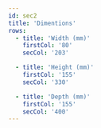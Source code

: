 ```yaml
---
id: sec2
title: 'Dimentions'
rows:
  - title: 'Width (mm)'
    firstCol: '80'
    secCol: '203'

  - title: 'Height (mm)'
    firstCol: '155'
    secCol: '330'

  - title: 'Depth (mm)'
    firstCol: '155'
    secCol: '400'
---
```

